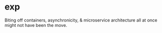 # exp
Biting off containers, asynchronicity, & microservice architecture all at once might not have been the move.
